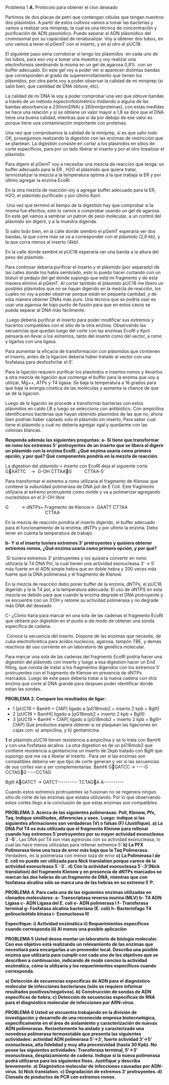 Problema 1
**A.**
Protocolo para obtener el clon deseado

Partimos de dos placas de petri que contengan células que tengan nuestros dos plásmidos. A partir de estos cultivos vamos a tomar las bacterias y vamos a realizar una miniprep, la cual es una técnica de concentración y purificación de ADN plasmídico. Puedo separar al ADN plásmidico del cromosomal por su capacidad de renaturalizar. Voy a obtener dos tubos, en uno vamos a tener el pGemT con el inserto, y en el otro el pUC18.

El siguiente paso seria corroborar si tengo los plásmidos  en cada uno de los tubos, para eso voy a tomar una muestra y voy realizar una electroforesis sembrando la misma en un gel de agarosa 0,8%  con un buffer adecuado. En este gel voy a poder ver si aparecen distintas bandas que corresponden al grado de superenrrollamiento que tienen los plásmidos, por otra parte voy a poder observar la calidad de mi miniprep (si salió bien, que cantidad de DNA obtuve, etc).

La calidad de mi DNA la voy a poder comprobar una vez que obtuve bandas a través de un método espectrofotométrico midiendo a alguna de las bandas absorbancia a 230nm(DNA) y 260nm(proteinas), con estas medidas se hace una relación y si se obtiene un valor mayor a 1,8 se dice que el DNA tiene una buena calidad, mientras que si da por debajo de ese valor es porque tiene una contaminación importante con proteínas. 

Una vez que comprobamos la calidad de la miniprep, si es que salio todo OK, proseguimos realizando la digestión con las enzimas de restricción que se plantean. La digestión consiste en cortar a los plásmidos en sitios de corte específicos, para por un lado liberar el inserto y por el otro linealizar el plásmido.

Para digerir el pGemT voy a necesitar una mezcla de reacción que tenga: un buffer adecuado para la ER , H2O el plásmido que quiera tratar, termostatizar la mezcla a la temperatura óptima a la que trabaja la ER y por último agregar la enzima EcoRI.

En la otra mezcla de reacción voy a agregar buffer adecuado para la ER, H2O, el plásmido purificado y por último KpnI.


 Una vez que terminó el tiempo de la digestión hay que comprobar si la misma fue efectiva, esto lo vamos a comprobar usando un gel de agarosa. En este gel vamos a sembrar un patron de peso molecular, a un control del plásmido sin digerir, y a la muestra digerida.

Si salio todo bien, en la calle donde siembro el pGemT esperaría ver dos bandas, la que corre más se va a corresponder con el plásmido (2,6 kb), y la que corra menos al inserto (4kb).

En la calle donde sembré el pUC18 esperaría ver una banda a la altura del peso del plásmido.

Para continuar deberia purificar el inserto y el plásmido (por separado) de las calles donde los había sembrado, esto lo puedo hacer cortando con un bisturí el pedazo del gel donde supongo que está mi fragmento y de esta manera eliminó al pGemT. Al cortar también el plásmido pUC18 me libero un posibles plásmidos que no se hayan digerido en la mezcla de reacción, los cuales no voy a poder observar porque están en pequeña cantidad, y de esta manera obtener DNAs más puro. Una técnica que se podría usar es usar una agarosa de bajo punto de fusión para que en estos casos se pueda separar al DNA más fácilmente.

 Luego debería purificar el inserto para poder modificar sus extremos y hacerlos compatibles con el sitio de la otra enzima. Observando las secuencias que quedan luego del corte con las enzimas EcoRI y KpnI pensaría en llevar a los extremos, tanto del inserto como del vector, a romo y ligarlos con una ligasa. 

Para aumentar la eficacia de transformacion con plásmidos que contienen el inserto, antes de la ligacion deberia haber tratado al vector con una fosfatasa para desfosforilar el 5’.

Para la ligación requiero purificar los plasmidos e insertos romos y llevarlos a otra mezcla de ligación que contenga el buffer para la enzima que voy a utilizar, Mg++, ATPs y T4 ligasa. Se baja la temperatura a 16 grados para que baje la energia cinetica de las moléculas y aumenta la chance de que se dé la ligación. 

Luego de la ligación se procede a transformar bacterias con estos plásmidos en caldo LB y luego se selecciona con antibiótico. Con ampicilina identificamos bacterias que hayan obtenido plasmidos de las que no, ahora bien podrian haber captado solo el plásmido sin inserto. Para saber cual tiene el plásmido y cual no deberia agregar xgal y quedarme con las colonias blancas. 


**Responda además las siguientes preguntas:
a- Si tiene que transformar en romo los extremos 5’ protruyentes de un inserto que se libera al digerir un plásmido con la enzima EcoRI. ¿Qué enzima usaría como primera opción, y por qué? Qué componentes pondría en la mezcla de reacción.**



La digestion del plásmido + inserto con EcoRI deja el siguiente corte
G🔻AATTC    →  G-OH
CTTAA🔻G          CTTAA-5’

Para transformar el extremo a romo utilizaria el fragmento de Klenow que contiene la subunidad polimerasa de DNA pol de E Coli. Este fragmento utilizaria al extremo protruyente como molde y va a polimerizar agregando nucleótidos en el 3’-OH libre

G          → dNTPs+ Fragmento de Klenow→  GAATT
CTTAA                                                             CTTAA

En la mezcla de reacción pondria el inserto digerido, el buffer adecuado para el funcionamiento de la enzima, dNTPs y por ultimo la enzima. Debo tener en cuenta la temperatura de trabajo.



**b- Y si el inserto tuviera extremos 3’ protruyentes y quisiera obtener extremos romos, ¿Qué enzima usaría como primera opción, y por qué?**

 Si tuviera extremos 3’ protruyentes y los quisiera convertir en romo utilizaria la T4 DNA Pol, la cual tienen una actividad exonucleasa 3’ → 5’ más fuerte en el ADN simple hebra que en doble hebra y 200 veces más fuerte que la DNA polimerasa y el fragmento de Klenow.

En la mezcla de reacción debo poner buffer de la enzima, dNTPs, el pUC18 digerido y la la T4 pol, a la temperatura adecuada. El uso de dNTPS en esta mezcla es debido para que cuando la enzima degrade el DNA protruyente y se encuentre con un 3’OH y retome su actividad polimerasa y no degrade más DNA del deseado



C- ¿Cómo haría para marcar en una sola de las cadenas el fragmento EcoRI que obtiene por digestión en el punto a-de modo de obtener una sonda específica de cadena.

 Conoce la secuencia del inserto. Dispone de las enzimas que necesite, de cuba electroforética para ácidos nucleicos, agarosa, tampón TBE, y demás reactivos de uso corriente en un laboratorio de genética molecular.

Para marcar una sola de las cadenas del fragmento EcoRI podria hacer una digestión del plásmido con inserto y luego a esa digestion hacer un End filling, que consta de tratar a los fragmentos digeridos con los extremos 5’ protruyentes con el fragmento de Klenow en presencia de dNTPs marcados. Luego de este paso deberia tratar a la nueva cadena con otra enzima que corte al DNA grande para despues poder identificar donde estan las sondas.

**PROBLEMA 2.
Compare los resultados de ligar:**
- 1 [pUC19 + BamHI + CIAP] ligado a [pG18mob2 + inserto 2 kpb + BglII]
- 2 [pUC19 + BamHI] ligado a [pG18mob2 + inserto 2 kpb + BglII]
- 3 [pUC19 + BamHI + CIAP] ligado a [pG18mob2 + inserto 2 kpb + BglII+ CIAP]
Qué productos espera obtener si se plaquean las ligaciones en cajas con:
a) ampicilina, y b) gentamicina.

**1**
el plásmido pUC19 tienen resistencia a ampicilina y se lo trata con BamHI y con una fosfatasa alcalina.
 La otra digestion es de un pG18mob2 que contiene resistencia a gentamicina un inserto de 2kpb tratado con BgIII que supongo que me va a liberar el inserto .
Para ver si las enzimas son compatibles deberia ver que tipo de corte generan y ver si las secuencias de sus cortes van a ser complementarias.
BamHI G🔻GATCC  →  ----G
                  CCTAG🔻G        ----CCTAG


BgIII A🔻GATCT  →       GATCT----------
                  TCTAG🔻A A----------

Cuando estos extremos protruyentes se fusionan no se regenera ningun sitio de corte de las enzimas que estaba utilizando. Por lo que observando estos cortes llego a la conclusión de que estas enzimas son compatibles.

**PROBLEMA 3.
Acerca de las siguientes polimerasas: PolI, Klenow, Pfx, Taq. Indique similitudes, diferencias y usos.**
**Luego: indique si las siguientes afirmaciones son verdaderas (V) o falsas (F) (Justifique).
a) La DNA Pol T4 es más utilizada que el fragmento Klenow para rellenar cuando hay extremos 5´protruyentes por su mayor actividad exonucleasa 3´-5´.**
Las DNA pol T4 son mas agresivas con su actividad exonucleasa, lo cual las hace menos utilizadas para rellenar extremos 5’
**b) La PFX Polimerasa tiene una taza de error más baja que la Taq Polimerasa.**
Verdadero, es la polimerasa con menor taza de error
**c) La Polimerasa I de E. coli no puede ser utilizada para Nick translation porque carece de la actividad exonucleasa 5´-3´.**
**d) Con la actividad exonucleasa 5´-3’(Nick translation) del fragmento Klenow y en presencia de dNTPs marcados se marcan las dos hebras de un fragmento de DNA, mientras que con fosfatasa alcalina sólo se marca una de las hebras en su extremo 5´P.**

**PROBLEMA 4.
Para cada una de las siguientes enzimas utilizadas en clonados moleculares:
a- Transcriptasa reversa murina (MLV)
b- T4 ADN Ligasa
c- ADN Ligasa del E. coli
e- ADN polimerasa I
f- Transferasa terminal
g- Fosfatasa alcalina bacteriana (E. coli)
h- Bacteriofago T4 polinucleótido kinasa
i- Exonucleasa III**

**Especifique:
i) Actividad enzimática
ii) Requerimientos específicos cuando corresponda
iii) Al menos una posible aplicación**

**PROBLEMA 5
Usted desea montar un laboratorio de biología molecular. Con ese objetivo está realizando un relevamiento de las enzimas que necesitará para encargarlas a un proveedor local. Describa una posible enzima que utilizaría para cumplir con cada uno de los objetivos que se describen a continuación, indicando de modo conciso la actividad enzimática, cómo la utilizaría y los requerimientos específicos cuando corresponda.**

**a) Detección de secuencias específicas de ADN para el diagnóstico molecular de infecciones bacterianas (sólo se requiere informar resultados positivos/negativos).
b) Construcción de sondas de ADN específicas de hebra.
c) Detección de secuencias específicas de RNA para el diagnóstico molecular de infecciones por ARN-virus.**

**PROBLEMA 6
Usted se encuentra trabajando en la división de investigación y desarrollo de una reconocida empresa biotecnológica, específicamente en el área de aislamiento y caracterización de nuevas ADN polimerasas.
Recientemente ha aislado y caracterizado una novedosa polimerasa termoestable que presenta las siguientes actividades: actividad ADN polimerasa 5’->3’, fuerte actividad 3’->5’ exonucleasa, alta fidelidad y muy alta procesividad (hasta 30 Kpb). No posee las siguientes actividades: Transferasa terminal, 5’->3’ exonucleasa, desplazamiento de cadena.
Indique si la nueva polimerasa podrá utilizarse para los siguientes fines. Justifique y describa brevemente.
a) Diagnóstico molecular de infecciones causadas por ADN-virus.
b) Nick translation.
c) Degradación de extremos 3’ protruyentes.
d) Clonado de productos de PCR con extremos romos.**
